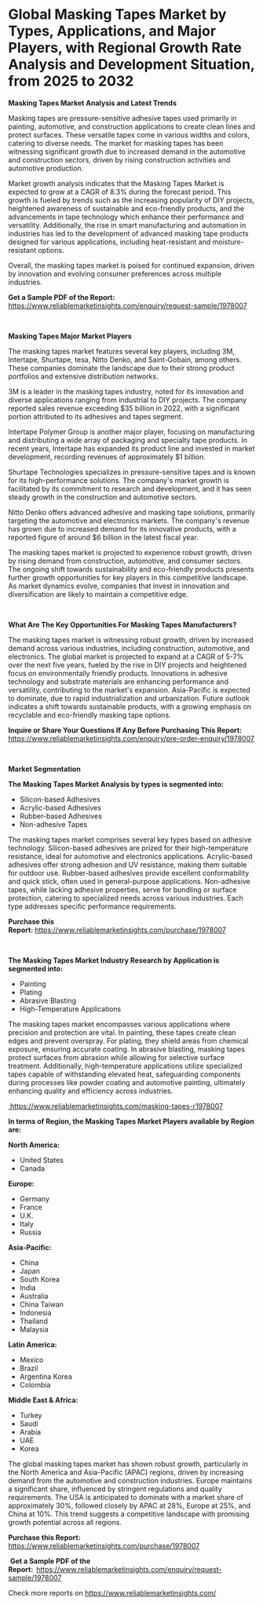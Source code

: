 <p><h1>Global Masking Tapes Market by Types, Applications, and Major Players, with Regional Growth Rate Analysis and Development Situation, from 2025 to 2032</h1></p><p><strong>Masking Tapes Market Analysis and Latest Trends</strong></p>
<p><p>Masking tapes are pressure-sensitive adhesive tapes used primarily in painting, automotive, and construction applications to create clean lines and protect surfaces. These versatile tapes come in various widths and colors, catering to diverse needs. The market for masking tapes has been witnessing significant growth due to increased demand in the automotive and construction sectors, driven by rising construction activities and automotive production.</p><p>Market growth analysis indicates that the Masking Tapes Market is expected to grow at a CAGR of 8.3% during the forecast period. This growth is fueled by trends such as the increasing popularity of DIY projects, heightened awareness of sustainable and eco-friendly products, and the advancements in tape technology which enhance their performance and versatility. Additionally, the rise in smart manufacturing and automation in industries has led to the development of advanced masking tape products designed for various applications, including heat-resistant and moisture-resistant options. </p><p>Overall, the masking tapes market is poised for continued expansion, driven by innovation and evolving consumer preferences across multiple industries.</p></p>
<p><strong>Get a Sample PDF of the Report:&nbsp;</strong> <a href="https://www.reliablemarketinsights.com/enquiry/request-sample/1978007?utm_campaign=2209&utm_medium=2&utm_source=Github&utm_content=ia&utm_term=05042025&utm_id=masking-tapes">https://www.reliablemarketinsights.com/enquiry/request-sample/1978007</a></p>
<p>&nbsp;</p>
<p><strong>Masking Tapes Major Market Players</strong></p>
<p><p>The masking tapes market features several key players, including 3M, Intertape, Shurtape, tesa, Nitto Denko, and Saint-Gobain, among others. These companies dominate the landscape due to their strong product portfolios and extensive distribution networks.</p><p>3M is a leader in the masking tapes industry, noted for its innovation and diverse applications ranging from industrial to DIY projects. The company reported sales revenue exceeding $35 billion in 2022, with a significant portion attributed to its adhesives and tapes segment.</p><p>Intertape Polymer Group is another major player, focusing on manufacturing and distributing a wide array of packaging and specialty tape products. In recent years, Intertape has expanded its product line and invested in market development, recording revenues of approximately $1 billion.</p><p>Shurtape Technologies specializes in pressure-sensitive tapes and is known for its high-performance solutions. The company's market growth is facilitated by its commitment to research and development, and it has seen steady growth in the construction and automotive sectors.</p><p>Nitto Denko offers advanced adhesive and masking tape solutions, primarily targeting the automotive and electronics markets. The company's revenue has grown due to increased demand for its innovative products, with a reported figure of around $6 billion in the latest fiscal year.</p><p>The masking tapes market is projected to experience robust growth, driven by rising demand from construction, automotive, and consumer sectors. The ongoing shift towards sustainability and eco-friendly products presents further growth opportunities for key players in this competitive landscape. As market dynamics evolve, companies that invest in innovation and diversification are likely to maintain a competitive edge.</p></p>
<p>&nbsp;</p>
<p><strong>What Are The Key Opportunities For Masking Tapes Manufacturers?</strong></p>
<p><p>The masking tapes market is witnessing robust growth, driven by increased demand across various industries, including construction, automotive, and electronics. The global market is projected to expand at a CAGR of 5-7% over the next five years, fueled by the rise in DIY projects and heightened focus on environmentally friendly products. Innovations in adhesive technology and substrate materials are enhancing performance and versatility, contributing to the market's expansion. Asia-Pacific is expected to dominate, due to rapid industrialization and urbanization. Future outlook indicates a shift towards sustainable products, with a growing emphasis on recyclable and eco-friendly masking tape options.</p></p>
<p><strong>Inquire or Share Your Questions If Any Before Purchasing This Report:</strong> <a href="https://www.reliablemarketinsights.com/enquiry/pre-order-enquiry/1978007?utm_campaign=2209&utm_medium=2&utm_source=Github&utm_content=ia&utm_term=05042025&utm_id=masking-tapes">https://www.reliablemarketinsights.com/enquiry/pre-order-enquiry/1978007</a></p>
<p>&nbsp;</p>
<p><strong>Market Segmentation</strong></p>
<p><strong>The Masking Tapes Market Analysis by types is segmented into:</strong></p>
<p><ul><li>Silicon-based Adhesives</li><li>Acrylic-based Adhesives</li><li>Rubber-based Adhesives</li><li>Non-adhesive Tapes</li></ul></p>
<p><p>The masking tapes market comprises several key types based on adhesive technology. Silicon-based adhesives are prized for their high-temperature resistance, ideal for automotive and electronics applications. Acrylic-based adhesives offer strong adhesion and UV resistance, making them suitable for outdoor use. Rubber-based adhesives provide excellent conformability and quick stick, often used in general-purpose applications. Non-adhesive tapes, while lacking adhesive properties, serve for bundling or surface protection, catering to specialized needs across various industries. Each type addresses specific performance requirements.</p></p>
<p><strong>Purchase this Report:&nbsp;</strong><a href="https://www.reliablemarketinsights.com/purchase/1978007?utm_campaign=2209&utm_medium=2&utm_source=Github&utm_content=ia&utm_term=05042025&utm_id=masking-tapes">https://www.reliablemarketinsights.com/purchase/1978007</a></p>
<p>&nbsp;</p>
<p><strong>The Masking Tapes Market Industry Research by Application is segmented into:</strong></p>
<p><ul><li>Painting</li><li>Plating</li><li>Abrasive Blasting</li><li>High-Temperature Applications</li></ul></p>
<p><p>The masking tapes market encompasses various applications where precision and protection are vital. In painting, these tapes create clean edges and prevent overspray. For plating, they shield areas from chemical exposure, ensuring accurate coating. In abrasive blasting, masking tapes protect surfaces from abrasion while allowing for selective surface treatment. Additionally, high-temperature applications utilize specialized tapes capable of withstanding elevated heat, safeguarding components during processes like powder coating and automotive painting, ultimately enhancing quality and efficiency across industries.</p></p>
<p><a href="https://www.reliablemarketinsights.com/masking-tapes-r1978007?utm_campaign=2209&utm_medium=2&utm_source=Github&utm_content=ia&utm_term=05042025&utm_id=masking-tapes">&nbsp;https://www.reliablemarketinsights.com/masking-tapes-r1978007</a></p>
<p><strong>In terms of Region, the Masking Tapes Market Players available by Region are:</strong></p>
<p>
    <p> <strong> North America: </strong>
        <ul>
            <li>United States</li>
            <li>Canada</li>
        </ul>
        </p> 
    <p> <strong> Europe: </strong>
        <ul>
            <li>Germany</li>
            <li>France</li>
            <li>U.K.</li>
            <li>Italy</li>
            <li>Russia</li>
        </ul>
        </p> 
    <p> <strong> Asia-Pacific: </strong>
        <ul>
            <li>China</li>
            <li>Japan</li>
            <li>South Korea</li>
            <li>India</li>
            <li>Australia</li>
            <li>China Taiwan</li>
            <li>Indonesia</li>
            <li>Thailand</li>
            <li>Malaysia</li>
        </ul>
        </p> 
    <p> <strong> Latin America: </strong>
        <ul>
            <li>Mexico</li>
            <li>Brazil</li>
            <li>Argentina Korea</li>
            <li>Colombia</li>
        </ul>
        </p> 
    <p> <strong> Middle East & Africa: </strong>
        <ul>
            <li>Turkey</li>
            <li>Saudi</li>
            <li>Arabia</li>
            <li>UAE</li>
            <li>Korea</li>
        </ul>
    </p>
    </p>
<p><p>The global masking tapes market has shown robust growth, particularly in the North America and Asia-Pacific (APAC) regions, driven by increasing demand from the automotive and construction industries. Europe maintains a significant share, influenced by stringent regulations and quality requirements. The USA is anticipated to dominate with a market share of approximately 30%, followed closely by APAC at 28%, Europe at 25%, and China at 10%. This trend suggests a competitive landscape with promising growth potential across all regions.</p></p>
<p><strong>Purchase this Report: </strong><a href="https://www.reliablemarketinsights.com/purchase/1978007?utm_campaign=2209&utm_medium=2&utm_source=Github&utm_content=ia&utm_term=05042025&utm_id=masking-tapes">https://www.reliablemarketinsights.com/purchase/1978007</a></p>
<p>&nbsp;<strong>Get a Sample PDF of the Report:&nbsp;&nbsp;</strong><a href="https://www.reliablemarketinsights.com/enquiry/request-sample/1978007?utm_campaign=2209&utm_medium=2&utm_source=Github&utm_content=ia&utm_term=05042025&utm_id=masking-tapes">https://www.reliablemarketinsights.com/enquiry/request-sample/1978007</a></p>
<p><strong></strong></p>
<p>Check more reports on <a href="https://www.reliablemarketinsights.com/?utm_campaign=2209&utm_medium=2&utm_source=Github&utm_content=ia&utm_term=05042025&utm_id=masking-tapes">https://www.reliablemarketinsights.com/</a></p>